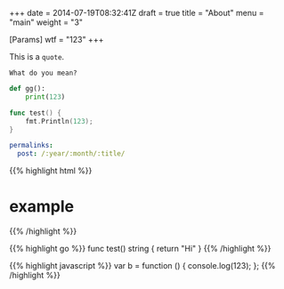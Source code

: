 +++
date = 2014-07-19T08:32:41Z
draft = true
title = "About"
menu = "main"
weight = "3"

[Params]
	wtf = "123"
+++

This is a `quote`. 

	What do you mean?


```python
def gg():
	print(123)

```
```go
func test() {
	fmt.Println(123);
}
```


```yaml
permalinks:
  post: /:year/:month/:title/
```

{{% highlight html %}}
<h1>example</h1>
{{% /highlight %}}

{{% highlight go %}}
func test() string {
	return "Hi"
}
{{% /highlight %}}

{{% highlight javascript %}}
var b = function () {
	console.log(123);
};
{{% /highlight %}}
